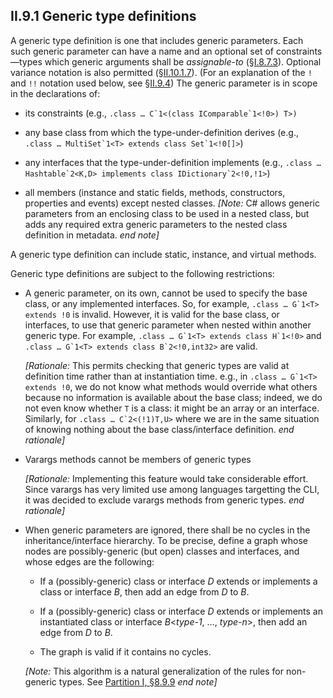 ## II.9.1 Generic type definitions

A generic type definition is one that includes generic parameters. Each such generic parameter can have a name and an optional set of constraints&mdash;types which generic arguments shall be *assignable-to* (§[I.8.7.3](#todo-missing-hyperlink)). Optional variance notation is also permitted (§[II.10.1.7](#todo-missing-hyperlink)). (For an explanation of the `!` and `!!` notation used below, see §[II.9.4](ii.9.4-instantiating-generic-types.md)) The generic parameter is in scope in the declarations of:

 * its constraints (e.g., ``.class … C`1<(class IComparable`1<!0>) T>)``

 * any base class from which the type-under-definition derives (e.g., ``.class … MultiSet`1<T> extends class Set`1<!0[]>``)

 * any interfaces that the type-under-definition implements (e.g., ``.class … Hashtable`2<K,D> implements class IDictionary`2<!0,!1>``)

 * all members (instance and static fields, methods, constructors, properties and events) except nested classes. _[Note:_ C# allows generic parameters from an enclosing class to be used in a nested class, but adds any required extra generic parameters to the nested class definition in metadata. _end note]_

A generic type definition can include static, instance, and virtual methods.

Generic type definitions are subject to the following restrictions:

 * A generic parameter, on its own, cannot be used to specify the base class, or any implemented interfaces. So, for example, ``.class … G`1<T> extends !0`` is invalid. However, it is valid for the base class, or interfaces, to use that generic parameter when nested within another generic type. For example, ``.class … G`1<T> extends class H`1<!0>`` and ``.class … G`1<T> extends class B`2<!0,int32>`` are valid.
 
    _[Rationale:_ This permits checking that generic types are valid at definition time rather than at instantiation time. e.g., in ``.class … G`1<T> extends !0``, we do not know what methods would override what others because no information is available about the base class; indeed, we do not even know whether `T` is a class: it might be an array or an interface.  Similarly, for ``.class … C`2<(!1)T,U>`` where we are in the same situation of knowing nothing about the base class/interface definition. _end rationale]_

 * Varargs methods cannot be members of generic types
 
    _[Rationale:_ Implementing this feature would take considerable effort.  Since varargs has very limited use among languages targetting the CLI, it was decided to exclude varargs methods from generic types. _end rationale]_

 * When generic parameters are ignored, there shall be no cycles in the inheritance/interface hierarchy. To be precise, define a graph whose nodes are possibly-generic (but open) classes and interfaces, and whose edges are the following:

     * If a (possibly-generic) class or interface _D_ extends or implements a class or interface _B_, then add an edge from _D_ to _B_.

     * If a (possibly-generic) class or interface _D_ extends or implements an instantiated class or interface _B_\<_type-1_, &hellip;, _type-n_\>, then add an edge from _D_ to _B_.

     * The graph is valid if it contains no cycles.

   _[Note:_ This algorithm is a natural generalization of the rules for non-generic types. See [Partition I, §8.9.9](#todo-missing-hyperlink) _end note]_
